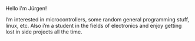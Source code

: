 Hello i'm Jürgen!

I’m interested in microcontrollers, some random general programming stuff, linux, etc. Also i’m a student in the fields of electronics and enjoy getting lost in side projects all the time. 


<!---
4lc0n/4lc0n is a ✨ special ✨ repository because its `README.md` (this file) appears on your GitHub profile.
You can click the Preview link to take a look at your changes.
--->
